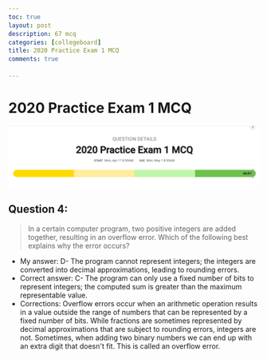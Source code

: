 ```yaml
---
toc: true
layout: post
description: 67 mcq
categories: [collegeboard]
title: 2020 Practice Exam 1 MCQ
comments: true

---
```

# 2020 Practice Exam 1 MCQ

![score](https://github.com/kayleehou/myproject/blob/master/images/2020cspexam.PNG?raw=true)

## Question 4: 
> In a certain computer program, two positive integers are added together, resulting in an overflow error. Which of the following best explains why the error occurs?

- My answer: D- The program cannot represent integers; the integers are converted into decimal approximations, leading to rounding errors.
- Correct answer: C- The program can only use a fixed number of bits to represent integers; the computed sum is greater than the maximum representable value.
- Corrections: Overflow errors occur when an arithmetic operation results in a value outside the range of numbers that can be represented by a fixed number of bits. While fractions are sometimes represented by decimal approximations that are subject to rounding errors, integers are not. Sometimes, when adding two binary numbers we can end up with an extra digit that doesn't fit. This is called an overflow error.